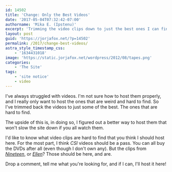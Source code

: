 ```yaml
---
id: 14502
title: 'Change: Only the Best Videos'
date: '2017-05-04T07:32:42-07:00'
authorname: 'Mika E. (Ipstenu)'
excerpt: 'Trimming the video clips down to just the best ones I can find. Make ''em count.'
layout: post
guid: 'https://jorjafox.net/?p=14502'
permalink: /2017/change-best-videos/
astra_style_timestamp_css:
    - '1634431018'
image: 'https://static.jorjafox.net/wordpress/2012/08/tapes.png'
categories:
    - 'The Site'
tags:
    - 'site notice'
    - video
---
```


I've always struggled with videos. I'm not sure how to host them properly, and I really only want to host the ones that are weird and hard to find. So I've trimmed back the videos to just some of the best. The ones that are hard to find.

The upside of this is, in doing so, I figured out a better way to host them that won't slow the site down if you all watch them.

I'd like to know what video clips are hard to find that you think I should host here. For the most part, I think _CSI_ videos should be a pass. You can all buy the DVDs after all (even though I don't own any). But the clips from <a href="https://jorjafox.net/video/1990-nineteen/">_Nineteen_</a>, or <a href="https://jorjafox.net/video/19970430-ellen/">_Ellen_</a>? Those should be here, and are.

Drop a comment, tell me what you're looking for, and if I can, I'll host it here!
